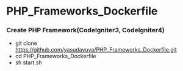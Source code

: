 # PHP_Frameworks_Dockerfile
### Create PHP Framework(CodeIgniter3, CodeIgniter4)
* git clone https://github.com/yasudayuya/PHP_Frameworks_Dockerfile.git
* cd PHP_Frameworks_Dockerfile
* sh start.sh
